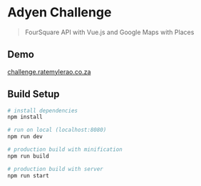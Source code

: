 # Adyen Challenge
> FourSquare API with Vue.js and Google Maps with Places

## Demo

[challenge.ratemylerao.co.za](https://challenge.ratemylerao.co.za)

## Build Setup
``` bash
# install dependencies
npm install

# run on local (localhost:8080)
npm run dev

# production build with minification
npm run build

# production build with server
npm run start
```


